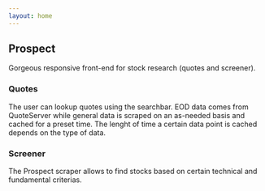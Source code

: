 ```yaml
---
layout: home
---
```


## Prospect

Gorgeous responsive front-end for stock research (quotes and screener).

### Quotes

The user can lookup quotes using the searchbar. EOD data comes from QuoteServer while general data is scraped on an as-needed basis and cached for a preset time. The lenght of time a certain data point is cached depends on the type of data.

### Screener

The Prospect scraper allows to find stocks based on certain technical and fundamental criterias.
